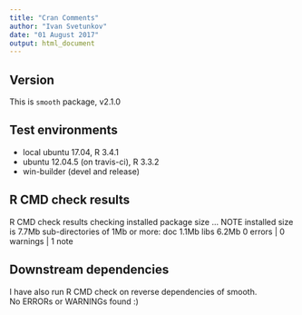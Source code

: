 ```yaml
---
title: "Cran Comments"
author: "Ivan Svetunkov"
date: "01 August 2017"
output: html_document
---
```

## Version
This is ``smooth`` package, v2.1.0

## Test environments
* local ubuntu 17.04, R 3.4.1
* ubuntu 12.04.5 (on travis-ci), R 3.3.2
* win-builder (devel and release)

## R CMD check results
R CMD check results
checking installed package size ... NOTE
  installed size is  7.7Mb
  sub-directories of 1Mb or more:
    doc    1.1Mb
    libs   6.2Mb
0 errors | 0 warnings | 1 note

## Downstream dependencies
I have also run R CMD check on reverse dependencies of smooth.  
No ERRORs or WARNINGs found :)
